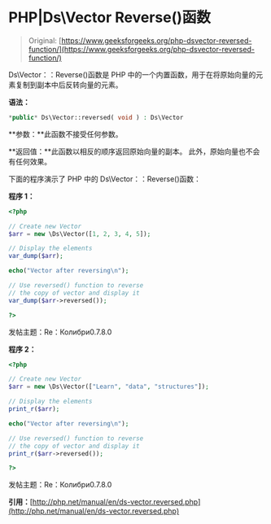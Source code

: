# PHP|Ds\Vector Reverse()函数

> Original: [https://www.geeksforgeeks.org/php-dsvector-reversed-function/](https://www.geeksforgeeks.org/php-dsvector-reversed-function/)

Ds\Vector：：Reverse()函数是 PHP 中的一个内置函数，用于在将原始向量的元素复制到副本中后反转向量的元素。

**语法：**

```php
*public* Ds\Vector::reversed( void ) : Ds\Vector

```

**参数：**此函数不接受任何参数。

**返回值：**此函数以相反的顺序返回原始向量的副本。 此外，原始向量也不会有任何效果。

下面的程序演示了 PHP 中的 Ds\Vector：：Reverse()函数：

**程序 1：**

```php
<?php

// Create new Vector
$arr = new \Ds\Vector([1, 2, 3, 4, 5]);

// Display the elements
var_dump($arr);

echo("Vector after reversing\n");

// Use reversed() function to reverse 
// the copy of vector and display it
var_dump($arr->reversed());

?>
```

发帖主题：Re：Колибри0.7.8.0

**程序 2：**

```php
<?php

// Create new Vector
$arr = new \Ds\Vector(["Learn", "data", "structures"]);

// Display the elements
print_r($arr);

echo("Vector after reversing\n");

// Use reversed() function to reverse 
// the copy of vector and display it
print_r($arr->reversed());

?>
```

发帖主题：Re：Колибри0.7.8.0

**引用：**[http://php.net/manual/en/ds-vector.reversed.php](http://php.net/manual/en/ds-vector.reversed.php)